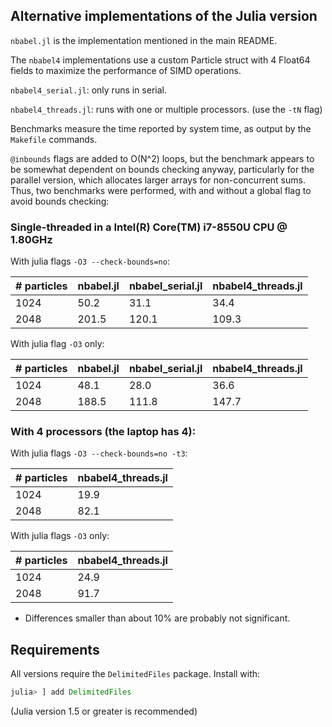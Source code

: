 ## Alternative implementations of the Julia version

`nbabel.jl` is the implementation mentioned in the main README.

The `nbabel4` implementations use a custom Particle struct with 4
Float64 fields to maximize the performance of SIMD operations.

`nbabel4_serial.jl`:  only runs in serial.

`nbabel4_threads.jl`: runs with one or multiple processors. (use the `-tN` flag)

Benchmarks measure the time reported by system time, as output by the `Makefile` commands.

`@inbounds` flags are added to O(N^2) loops, but the benchmark appears to be somewhat
dependent on bounds checking anyway, particularly for the parallel version, which
allocates larger arrays for non-concurrent sums. Thus, two benchmarks were performed, with and
without a global flag to avoid bounds checking:

### Single-threaded in a Intel(R) Core(TM) i7-8550U CPU @ 1.80GHz

With julia flags `-O3 --check-bounds=no`:

| # particles |  nbabel.jl | nbabel_serial.jl | nbabel4_threads.jl |
|-------------|------------|------------------|--------------------|
|     1024    |    50.2    |    31.1          |      34.4          |
|     2048    |   201.5    |   120.1          |     109.3          |

With julia flag `-O3` only:

| # particles |  nbabel.jl | nbabel_serial.jl | nbabel4_threads.jl |
|-------------|------------|------------------|--------------------|
|     1024    |    48.1    |    28.0          |    36.6            |
|     2048    |   188.5    |   111.8          |   147.7            |


### With 4 processors (the laptop has 4):

With julia flags `-O3 --check-bounds=no -t3`:

| # particles | nbabel4_threads.jl |
|-------------|--------------------|
|     1024    |   19.9             |
|     2048    |   82.1             |

With julia flags `-O3` only:

| # particles | nbabel4_threads.jl |
|-------------|--------------------|
|     1024    |   24.9             |
|     2048    |   91.7             |

- Differences smaller than about 10% are probably not significant.

## Requirements

All versions require the `DelimitedFiles` package. Install with:

```julia
julia> ] add DelimitedFiles

```

(Julia version 1.5 or greater is recommended)
